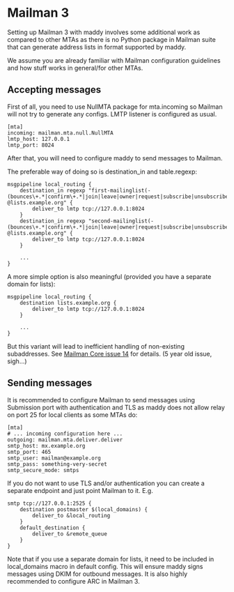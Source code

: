 # Mailman 3

Setting up Mailman 3 with maddy involves some additional work as compared to
other MTAs as there is no Python package in Mailman suite that can generate
address lists in format supported by maddy.

We assume you are already familiar with Mailman configuration guidelines and
how stuff works in general/for other MTAs.

## Accepting messages

First of all, you need to use NullMTA package for mta.incoming so Mailman will
not try to generate any configs. LMTP listener is configured as usual.
```
[mta]
incoming: mailman.mta.null.NullMTA
lmtp_host: 127.0.0.1
lmtp_port: 8024
```

After that, you will need to configure maddy to send messages to Mailman.

The preferable way of doing so is destination_in and table.regexp:
```
msgpipeline local_routing {
    destination_in regexp "first-mailinglist(-(bounces\+.*|confirm\+.*|join|leave|owner|request|subscribe|unsubscribe))?@lists.example.org" {
        deliver_to lmtp tcp://127.0.0.1:8024
    }
    destination_in regexp "second-mailinglist(-(bounces\+.*|confirm\+.*|join|leave|owner|request|subscribe|unsubscribe))?@lists.example.org" {
        deliver_to lmtp tcp://127.0.0.1:8024
    }

    ...
}
```

A more simple option is also meaningful (provided you have a separate domain
for lists):
```
msgpipeline local_routing {
    destination lists.example.org {
        deliver_to lmtp tcp://127.0.0.1:8024
    }

    ...
}
```
But this variant will lead to inefficient handling of non-existing subaddresses.
See [Mailman Core issue 14](https://gitlab.com/mailman/mailman/-/issues/14) for
details. (5 year old issue, sigh...)

## Sending messages

It is recommended to configure Mailman to send messages using Submission port
with authentication and TLS as maddy does not allow relay on port 25 for local
clients as some MTAs do:
```
[mta]
# ... incoming configuration here ...
outgoing: mailman.mta.deliver.deliver
smtp_host: mx.example.org
smtp_port: 465
smtp_user: mailman@example.org
smtp_pass: something-very-secret
smtp_secure_mode: smtps
```

If you do not want to use TLS and/or authentication you can create a separate
endpoint and just point Mailman to it. E.g.
```
smtp tcp://127.0.0.1:2525 {
    destination postmaster $(local_domains) {
        deliver_to &local_routing
    }
    default_destination {
        deliver_to &remote_queue
    }
}
```

Note that if you use a separate domain for lists, it need to be included in
local_domains macro in default config. This will ensure maddy signs messages
using DKIM for outbound messages. It is also highly recommended to configure
ARC in Mailman 3.
